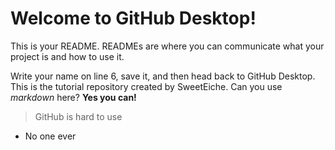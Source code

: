 # Welcome to GitHub Desktop!

This is your README. READMEs are where you can communicate what your project is and how to use it.

Write your name on line 6, save it, and then head back to GitHub Desktop.
This is the tutorial repository created by SweetEiche. Can you use _markdown_ here? **Yes you can!**
> GitHub is hard to use
- No one ever
